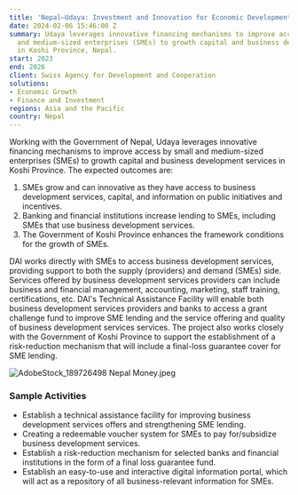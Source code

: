 ```yaml
---
title: 'Nepal—Udaya: Investment and Innovation for Economic Development'
date: 2024-02-06 15:46:00 Z
summary: Udaya leverages innovative financing mechanisms to improve access by small
  and medium-sized enterprises (SMEs) to growth capital and business development services
  in Koshi Province, Nepal.
start: 2023
end: 2026
client: Swiss Agency for Development and Cooperation
solutions:
- Economic Growth
- Finance and Investment
regions: Asia and the Pacific
country: Nepal
---
```


Working with the Government of Nepal, Udaya leverages innovative financing mechanisms to improve access by small and medium-sized enterprises (SMEs) to growth capital and business development services in Koshi Province. The expected outcomes are: 
1. SMEs grow and can innovative as they have access to business development services, capital, and information on public initiatives and incentives. 
2. Banking and financial institutions increase lending to SMEs, including SMEs that use business development services. 
3. The Government of Koshi Province enhances the framework conditions for the growth of SMEs.

DAI works directly with SMEs to access business development services, providing support to both the supply (providers) and demand (SMEs) side. Services offered by business development services providers can include business and financial management, accounting, marketing, staff training, certifications, etc. DAI's Technical Assistance Facility will enable both business development services providers and banks to access a grant challenge fund to improve SME lending and the service offering and quality of business development services services. The project also works closely with the Government of Koshi Province to support the establishment of a risk-reduction mechanism that will include a final-loss guarantee cover for SME lending. 

![AdobeStock_189726498 Nepal Money.jpeg](/uploads/AdobeStock_189726498%20Nepal%20Money.jpeg)

### Sample Activities

* Establish a technical assistance facility for improving business development services offers and strengthening SME lending.
* Creating a redeemable voucher system for SMEs to pay for/subsidize business development services. 
* Establish a risk-reduction mechanism for selected banks and financial institutions in the form of a final loss guarantee fund.
* Establish an easy-to-use and interactive digital information portal, which will act as a repository of all business-relevant information for SMEs.